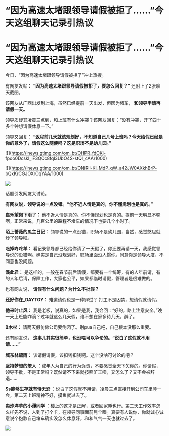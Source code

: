 # “因为高速太堵跟领导请假被拒了……”今天这组聊天记录引热议

# “因为高速太堵跟领导请假被拒了……”今天这组聊天记录引热议

今日，“因为高速太堵跟领导请假被拒了”冲上热搜。

有网友发帖： **“因为高速太堵跟领导请假被拒了，要怎么回复？”** 还附上了2张聊天截图。

该网友从广西出发到上海，虽然已经提前一天出发，但因为堵车， **和领导申请再请假一天。**

领导质疑其凌晨三点到，和上班有什么冲突？该网友回复：“没有冲突，开了四十多个钟想请假休息一下。”

领导又回复： **“返程前几天就该规划好，不知道自己几号上班吗？今天给假已经是你的意外了，请假这么随便吗？这是职场不是幼儿园。”**

![](https://inews.gtimg.com/om_bt/OHPR_fdOKj-
fpoo0DcskI_iF3QOc8fql3UbO4S-stQl_cAA/1000)

![](https://inews.gtimg.com/om_bt/ONiRll-Kl_MdP_qW_a42JW0AXkhBrP-
bQxKrCGJOXrOqYAA/1000)

![](https://inews.gtimg.com/om_bt/Os6c2zK9zAFtInVH1lEbfT1LRC33vjcafFMS1xXGBs5QYAA/1000)

话题引发网友大讨论。

**有网友说，领导说的一点没错。“他不近人情是真的，你不懂规划也是真的。”**

**嘉禾望岗下雨了：** 他不近人情是真的。你不懂规划也是真的。提前一天明显不够啊，正常来说，几百公里的路程不堵车的情况下也要几个小时了。

**陌上蔷薇的瓜主日记：** 领导说的一点没错，职场不是幼儿园，当然，感觉憋屈就炒了领导呗。

**吃掉咚咚羊：**
看记录领导都已经给你请了一天假了，你还要再请一天，我感觉领导说的没错啊。确实是自己没规划好，职场里面没人惯你。同意你是领导大度，不同意也没问题。

**溪此君：** 是这样的，一般在春节前后请假，都要有一个统筹，有的人年前请，有的人年后请，保障工作，大家也公平，如果都临时请假，管理者是很难做的。

也有网友说， **请假有什么问题？为什么不批假？**

**还好你在_DAYTOY：** 难道请假也是一种罪过？ 打工不是囚禁，想请假就请假。

**他来时止风：** 我是老板，说真的，如果是我，我会回：“好的，路上注意安全。”晚一天上班能咋滴？过年就这么几天假，谁不想在家多待几天，醉了。

**B木杉：** 请两天假仿佛公司要倒闭了。别pua自己吧，自己根本没那么重要。

还有网友说， **这事儿其实很简单，也没啥可以争论的。“说白了这假就不用请……”**

**城东林黛雨：** 该请假请假，该扣钱扣钱啊。这个没啥可讨论的吧？

**坚持梦想的笨人** ：成年人为自己的行为负责，不要感觉全天下欠你的。你请假，领导不批，不是正常吗？既然请不下来就按照旷工呗，又怎么了？又不会被辞退……

**Ss能够生存就有恃无恐** ：说白了这假就不用请，凌晨三点直接开到公司车里睡一会，第二天上班精神不好，摸鱼就过去了。

**卖炸洋芋的小谭同学**
：楼上的这才是正解，或者回家睡也行。第二天工作效率怎么样先不说，人到了打个卡，在领导同事面前晃个眼。真要有人说你，你就诚心诚意说个抱歉自己堵车确实没怎么休息好，和和气气一天也就过去了。

![](https://inews.gtimg.com/om_bt/OMpWAfBl8DYp7lv6_7BACkUjtD4G1mTs_bSD6l9FKe3M0AA/1000)

